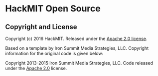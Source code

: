 # HackMIT Open Source

## Copyright and License

Copyright (c) 2016 HackMIT. Released under the [Apache 2.0 license](LICENSE).

Based on a template by Iron Summit Media Strategies, LLC. Copyright information
for the original code is given below:

Copyright 2013-2015 Iron Summit Media Strategies, LLC. Code released under the
[Apache 2.0](LICENSE) license.
